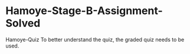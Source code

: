 # Hamoye-Stage-B-Assignment-Solved
Hamoye-Quiz
To better understand the quiz, the graded quiz needs to be used. 
